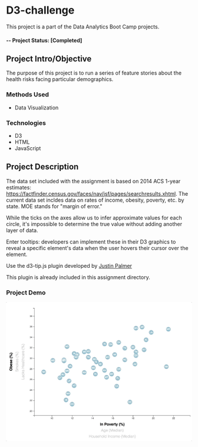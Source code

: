 # D3-challenge
This project is a part of the Data Analytics Boot Camp projects.

#### -- Project Status: [Completed]

## Project Intro/Objective
The purpose of this project is to run a series of feature stories about the health risks facing particular demographics. 

### Methods Used
* Data Visualization


### Technologies
* D3
* HTML
* JavaScript
 

## Project Description
The data set included with the assignment is based on 2014 ACS 1-year estimates: https://factfinder.census.gov/faces/nav/jsf/pages/searchresults.xhtml. The current data set incldes data on rates of income, obesity, poverty, etc. by state. MOE stands for "margin of error."

While the ticks on the axes allow us to infer approximate values for each circle, it's impossible to determine the true value without adding another layer of data. 

Enter tooltips: developers can implement these in their D3 graphics to reveal a specific element's data when the user hovers their cursor over the element.

Use the d3-tip.js plugin developed by [Justin Palmer](https://github.com/Caged)

This plugin is already included in this assignment directory.
### Project Demo

![me](https://github.com/atusan/D3-challenge/blob/master/demo.gif)
